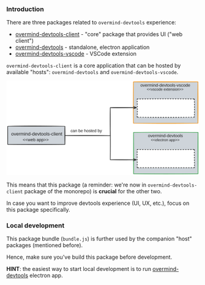 ### Introduction

There are three packages related to `overmind-devtools` experience:
* [overmind-devtools-client](../overmind-devtools-client/) - "core" package that provides UI ("web client")
* [overmind-devtools](../overmind-devtools/README.md) - standalone, electron application
* [overmind-devtools-vscode](../overmind-devtools-vscode/) - VSCode extension

`overmind-devtools-client` is a core application that can be hosted by available "hosts": `overmind-devtools` and `overmind-devtools-vscode`.

![overmind-devtools-packages](./docs/assets/overmind-devtools-packages.png)

This means that this package (a reminder: we're now in `overmind-devtools-client` package of the monorepo) is **crucial** for the other two.

In case you want to improve devtools experience (UI, UX, etc.), focus on this package specifically.

### Local development
This package bundle (`bundle.js`) is further used by the companion "host" packages (mentioned before).

Hence, make sure you've build this package before development.

**HINT**: the easiest way to start local development is to run [overmind-devtools](../overmind-devtools/README.md) electron app.